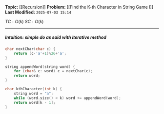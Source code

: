 **Topic:** [[Recursion]]
**Problem:**  [[Find the K-th Character in String Game I]]
**Last Modified:**  `2025-07-03 15:14`

 $TC: O(k)$
 $SC: O(k)$

---
##### **Intuition**: simple do as said with iterative method

 
```cpp
char nextChar(char c) { 
	return (c-'a'+1)%26+'a';
} 

string appendWord(string word) {
	for (char& c: word) c = nextChar(c);
	return word;
}

char kthCharacter(int k) {
	string word = "a";
	while (word.size() < k) word += appendWord(word);
	return word[k - 1];
}

```

